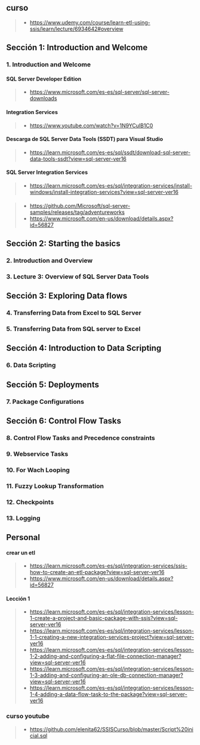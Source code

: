 
## curso
>- https://www.udemy.com/course/learn-etl-using-ssis/learn/lecture/6934642#overview

## Sección 1: Introduction and Welcome

### 1. Introduction and Welcome

#### SQL Server Developer Edition
>- https://www.microsoft.com/es-es/sql-server/sql-server-downloads

#### Integration Services
>- https://www.youtube.com/watch?v=1N9YCulB1C0

#### Descarga de SQL Server Data Tools (SSDT) para Visual Studio
>- https://learn.microsoft.com/es-es/sql/ssdt/download-sql-server-data-tools-ssdt?view=sql-server-ver16

#### SQL Server Integration Services
>- https://learn.microsoft.com/es-es/sql/integration-services/install-windows/install-integration-services?view=sql-server-ver16


####
>- https://github.com/Microsoft/sql-server-samples/releases/tag/adventureworks
>- https://www.microsoft.com/en-us/download/details.aspx?id=56827

## Sección 2: Starting the basics

### 2. Introduction and Overview

### 3. Lecture 3: Overview of SQL Server Data Tools

## Sección 3: Exploring Data flows

### 4. Transferring Data from Excel to SQL Server

### 5. Transferring Data from SQL server to Excel

## Sección 4: Introduction to Data Scripting

### 6. Data Scripting

## Sección 5: Deployments

### 7. Package Configurations

## Sección 6: Control Flow Tasks

### 8. Control Flow Tasks and Precedence constraints

### 9. Webservice Tasks

### 10. For Wach Looping

### 11. Fuzzy Lookup Transformation

### 12. Checkpoints

### 13. Logging

## Personal

#### crear un etl
>- https://learn.microsoft.com/es-es/sql/integration-services/ssis-how-to-create-an-etl-package?view=sql-server-ver16
>- https://www.microsoft.com/en-us/download/details.aspx?id=56827

#### Lección 1
>- https://learn.microsoft.com/es-es/sql/integration-services/lesson-1-create-a-project-and-basic-package-with-ssis?view=sql-server-ver16
>- https://learn.microsoft.com/es-es/sql/integration-services/lesson-1-1-creating-a-new-integration-services-project?view=sql-server-ver16
>- https://learn.microsoft.com/es-es/sql/integration-services/lesson-1-2-adding-and-configuring-a-flat-file-connection-manager?view=sql-server-ver16
>- https://learn.microsoft.com/es-es/sql/integration-services/lesson-1-3-adding-and-configuring-an-ole-db-connection-manager?view=sql-server-ver16
>- https://learn.microsoft.com/es-es/sql/integration-services/lesson-1-4-adding-a-data-flow-task-to-the-package?view=sql-server-ver16

### curso youtube
>- https://github.com/elenita62/SSISCurso/blob/master/Script%20inicial.sql




